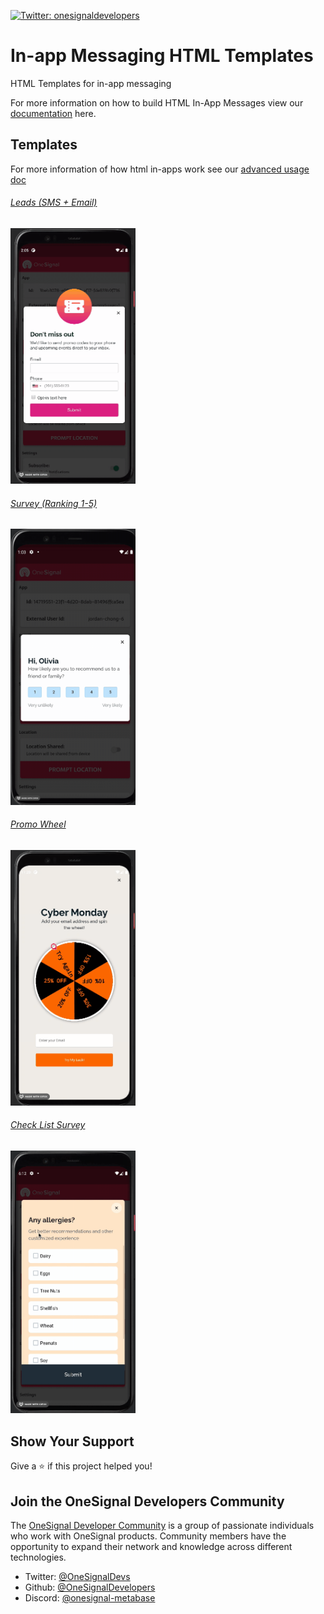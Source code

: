 <p>
  <a href="https://twitter.com/onesignaldevs" target="_blank">
    <img alt="Twitter: onesignaldevelopers" src="https://img.shields.io/twitter/follow/onesignaldevs?style=social" />
  </a>
</p>

# In-app Messaging HTML Templates

HTML Templates for in-app messaging

For more information on how to build HTML In-App Messages view our [documentation](https://documentation.onesignal.com/docs/design-your-in-app-message-with-html#key-features-with-the-in-app-html-editor) here.

## Templates

For more information of how html in-apps work see our [advanced usage doc](./advanced-usage.md)

###### [Leads (SMS + Email)](./leads/README.md)

<img alt="Leads" src="./leads/readme_assets/sms_email_form.gif" width="200px">

###### [Survey (Ranking 1-5)](./ranking_survey)

<img alt="Survey" src="./ranking_survey/readme_assets/ranking_survey_iam.gif" width="200px">

###### [Promo Wheel](./promo_wheel)

<img alt="Promo Wheel" src="./promo_wheel/readme_assets/promo_wheel_iam.gif" width="200px">

###### [Check List Survey](./check_list_survey)

<img alt="Check List Survey" src="./check_list_survey/readme_assets/checklist_survey_iam.gif" width="200px">

## Show Your Support

Give a :star:️ if this project helped you!

## Join the OneSignal Developers Community

The [OneSignal Developer Community](https://onesignal.com/onesignal-developers) is a group of passionate individuals who work with OneSignal products. Community members have the opportunity to expand their network and knowledge across different technologies.

- Twitter: [@OneSignalDevs](https://twitter.com/onesignal)
- Github: [@OneSignalDevelopers](https://github.com/OneSignal)
- Discord: [@onesignal-metabase](https://linkedin.com/company/onesignal)

